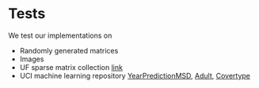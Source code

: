 # Tests

We test our implementations on
* Randomly generated matrices
* Images
* UF sparse matrix collection [link](https://www.cise.ufl.edu/research/sparse/matrices/list_by_id.html)
* UCI machine learning repository
  [YearPredictionMSD](https://archive.ics.uci.edu/ml/datasets/YearPredictionMSD),
  [Adult](https://archive.ics.uci.edu/ml/datasets/Adult),
  [Covertype](https://archive.ics.uci.edu/ml/datasets/Covertype)

